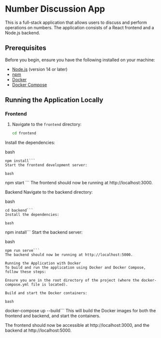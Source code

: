 # Number Discussion App

This is a full-stack application that allows users to discuss and perform operations on numbers. The application consists of a React frontend and a Node.js backend.

## Prerequisites

Before you begin, ensure you have the following installed on your machine:

- [Node.js](https://nodejs.org/) (version 14 or later)
- [npm](https://www.npmjs.com/)
- [Docker](https://www.docker.com/)
- [Docker Compose](https://docs.docker.com/compose/)

## Running the Application Locally

### Frontend

1. Navigate to the `frontend` directory:
   ```bash
   cd frontend
   ```
Install the dependencies:

bash
```
npm install```
Start the frontend development server:

bash
```
npm start ```
The frontend should now be running at http://localhost:3000.

Backend
Navigate to the backend directory:

bash
```
cd backend```
Install the dependencies:

bash
```
npm install```
Start the backend server:

bash
```
npm run serve```
The backend should now be running at http://localhost:5000.

Running the Application with Docker
To build and run the application using Docker and Docker Compose, follow these steps:

Ensure you are in the root directory of the project (where the docker-compose.yml file is located).

Build and start the Docker containers:

bash
```
docker-compose up --build```
This will build the Docker images for both the frontend and backend, and start the containers.

The frontend should now be accessible at http://localhost:3000, and the backend at http://localhost:5000.

